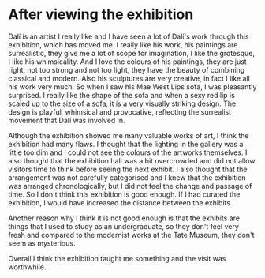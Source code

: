 # After viewing the exhibition

Dalí is an artist I really like and I have seen a lot of Dalí's work through this exhibition, which has moved me.
I really like his work, his paintings are surrealistic, they give me a lot of scope for imagination, I like the grotesque, I like his whimsicality. And I love the colours of his paintings, they are just right, not too strong and not too light, they have the beauty of combining classical and modern. Also his sculptures are very creative, in fact I like all his work very much.
So when I saw his Mae West Lips sofa, I was pleasantly surprised. I really like the shape of the sofa and when a sexy red lip is scaled up to the size of a sofa, it is a very visually striking design. The design is playful, whimsical and provocative, reflecting the surrealist movement that Dalí was involved in.

Although the exhibition showed me many valuable works of art, I think the exhibition had many flaws. I thought that the lighting in the gallery was a little too dim and I could not see the colours of the artworks themselves. I also thought that the exhibition hall was a bit overcrowded and did not allow visitors time to think before seeing the next exhibit. I also thought that the arrangement was not carefully categorised and I knew that the exhibition was arranged chronologically, but I did not feel the change and passage of time. So I don't think this exhibition is good enough. If I had curated the exhibition, I would have increased the distance between the exhibits.

Another reason why I think it is not good enough is that the exhibits are things that I used to study as an undergraduate, so they don't feel very fresh and compared to the modernist works at the Tate Museum, they don't seem as mysterious.

Overall I think the exhibition taught me something and the visit was worthwhile.
